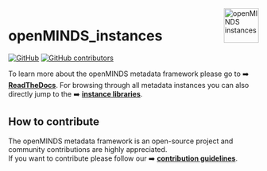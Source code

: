 <a href="/img/openMINDS_instances_logo_light.png">
  <picture>
    <source media="(prefers-color-scheme: dark)" srcset="/img/openMINDS_instances_logo_dark.png">
    <source media="(prefers-color-scheme: light)" srcset="/img/openMINDS_instances_logo_light.png">
    <img alt="openMINDS instances" src="/img/openMINDS_instances_logo_light.png" title="Logo created by Schlegel, Zehl, and Hagen Blixhavn." align="right" height="70">
  </picture>
</a>

# openMINDS_instances

[![GitHub][license-shield]][license-url]
[![GitHub contributors][contributors-shield]][contributors-url]

To learn more about the openMINDS metadata framework please go to :arrow_right: [**ReadTheDocs**][docu-url].
For browsing through all metadata instances you can also directly jump to the :arrow_right: [**instance libraries**][libraries-url].

## How to contribute

The openMINDS metadata framework is an open-source project and community contributions are highly appreciated.  
If you want to contribute please follow our :arrow_right: [**contribution guidelines**][contribution-url].

<!-- MARKDOWN LINKS & IMAGES -->
<!-- https://www.markdownguide.org/basic-syntax/#reference-style-links -->
[contribution-url]: https://openminds-documentation.readthedocs.io/en/latest/shared/contribution_guidelines.html
[contributors-url]: https://github.com/openMetadataInitiative/openMINDS_instances/graphs/contributors
[contributors-shield]: https://img.shields.io/github/contributors/openMetadataInitiative/openMINDS_instances
[docu-url]: https://openminds-documentation.readthedocs.io
[libraries-url]: https://openminds-documentation.readthedocs.io/en/latest/instance_libraries.html
[license-url]: https://raw.githubusercontent.com/openMetadataInitiative/openMINDS_instances/main/LICENSE
[license-shield]: https://img.shields.io/github/license/openMetadataInitiative/openMINDS_instances
